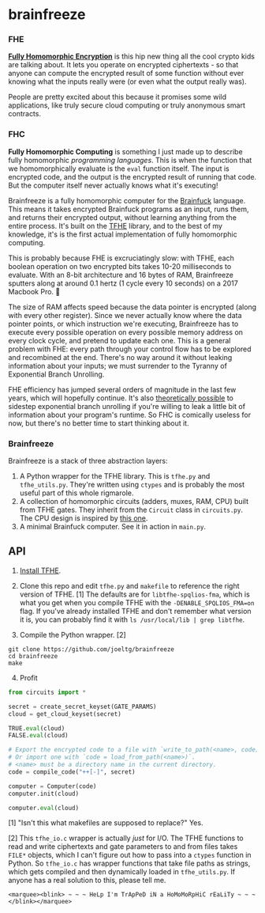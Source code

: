# brainfreeze

### FHE
**[Fully Homomorphic Encryption](https://en.wikipedia.org/wiki/Homomorphic_encryption)** is this hip new thing all the cool crypto kids are talking about.
It lets you operate on encrypted ciphertexts - so that anyone can compute the encrypted result of some function without ever knowing what the inputs really were (or even what the output really was). 

People are pretty excited about this because it promises some wild applications, like truly secure cloud computing or truly anonymous smart contracts.

### FHC
**Fully Homomorphic Computing** is something I just made up to describe fully homomorphic *programming languages*. 
This is when the function that we homomorphically evaluate is the `eval` function itself. 
The input is encrypted code, and the output is the encrypted result of running that code.
But the computer itself never actually knows what it's executing!

Brainfreeze is a fully homomorphic computer for the [Brainfuck](https://en.wikipedia.org/wiki/Brainfuck) language. 
This means it takes encrypted Brainfuck programs as an input, runs them, and returns their encrypted output, without learning anything from the entire process.
It's built on the [TFHE](https://tfhe.github.io/tfhe/) library, and to the best of my knowledge, it's is the first actual implementation of fully homomorphic computing.

This is probably because FHE is excruciatingly slow: with TFHE, each boolean operation on two encrypted bits takes 10-20 milliseconds to evaluate. 
With an 8-bit architecture and 16 bytes of RAM, Brainfreeze sputters along at around 0.1 hertz (1 cycle every 10 seconds) on a 2017 Macbook Pro. 😬

The size of RAM affects speed because the data pointer is encrypted (along with every other register). 
Since we never actually know where the data pointer points, or which instruction we're executing, Brainfreeze has to execute every possible operation on every possible memory address on every clock cycle, and pretend to update each one.
This is a general problem with FHE: every path through your control flow has to be explored and recombined at the end.
There's no way around it without leaking information about your inputs; we must surrender to the Tyranny of Exponential Branch Unrolling.

FHE efficiency has jumped several orders of magnitude in the last few years, which will hopefully continue. It's also [theoretically possible](https://eprint.iacr.org/2013/229) to sidestep exponential branch unrolling if you're willing to leak a little bit of information about your program's runtime. So FHC is comically useless for now, but there's no better time to start thinking about it.

### Brainfreeze

Brainfreeze is a stack of three abstraction layers:

1. A Python wrapper for the TFHE library. This is `tfhe.py` and `tfhe_utils.py`. They're written using `ctypes` and is probably the most useful part of this whole rigmarole.
2. A collection of homomorphic circuits (adders, muxes, RAM, CPU) built from TFHE gates. They inherit from the `Circuit` class in `circuits.py`. The CPU design is inspired by [this one](https://github.com/briandef/bf16).
3. A minimal Brainfuck computer. See it in action in `main.py`.

## API

1. [Install TFHE](https://tfhe.github.io/tfhe/installation.html).

2. Clone this repo and edit `tfhe.py` and `makefile` to reference the right version of TFHE. [1] The defaults are for `libtfhe-spqlios-fma`, which is what you get when you compile TFHE with the `-DENABLE_SPQLIOS_FMA=on` flag. If you've already installed TFHE and don't remember what version it is, you can probably find it with `ls /usr/local/lib | grep libtfhe`.

3. Compile the Python wrapper. [2]
```shell
git clone https://github.com/joeltg/brainfreeze
cd brainfreeze
make
```

4. Profit
```python
from circuits import *

secret = create_secret_keyset(GATE_PARAMS)
cloud = get_cloud_keyset(secret)

TRUE.eval(cloud)
FALSE.eval(cloud)

# Export the encrypted code to a file with `write_to_path(<name>, code)`.
# Or import one with `code = load_from_path(<name>)`.
# <name> must be a directory name in the current directory.
code = compile_code("++[-]", secret)

computer = Computer(code)
computer.init(cloud)

computer.eval(cloud)
```

[1] "Isn't this what makefiles are supposed to replace?" Yes.

[2] This `tfhe_io.c` wrapper is actually *just* for I/O. The TFHE functions to read and write ciphertexts and gate parameters to and from files takes `FILE*` objects, which I can't figure out how to pass into a `ctypes` function in Python. So `tfhe_io.c` has wrapper functions that take file paths as strings, which gets compiled and then dynamically loaded in `tfhe_utils.py`. If anyone has a real solution to this, please tell me.

`<marquee><blink> ~ ~ ~ HeLp I'm TrApPeD iN a HoMoMoRpHiC rEaLiTy ~ ~ ~ </blink></marquee>`
